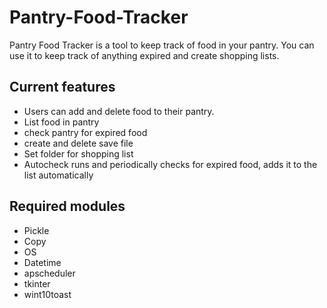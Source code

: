 # Pantry-Food-Tracker
Pantry Food Tracker is a tool to keep track of food in your pantry. You can use it to keep track of anything expired and create shopping lists.

## Current features

* Users can add and delete food to their pantry. 
* List food in pantry
* check pantry for expired food
* create and delete save file
* Set folder for shopping list
* Autocheck runs and periodically checks for expired food, adds it to the list automatically

## Required modules
* Pickle
* Copy
* OS 
* Datetime
* apscheduler
* tkinter
* wint10toast